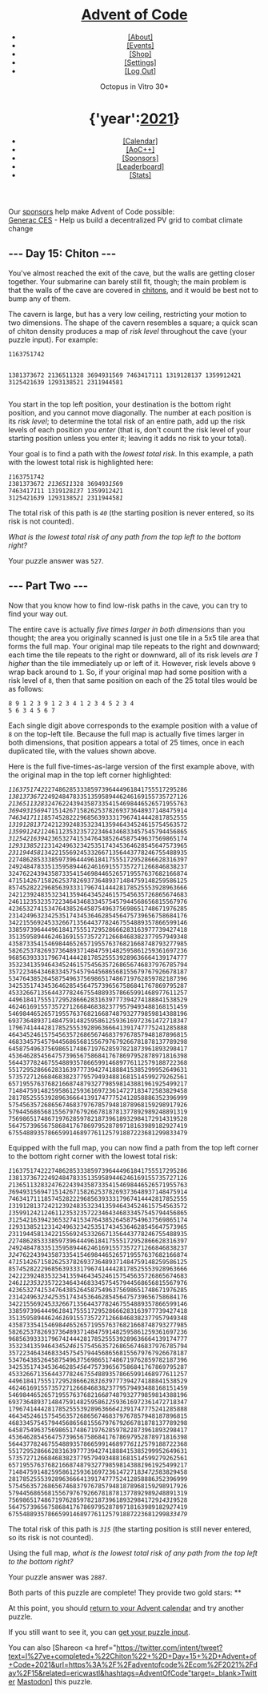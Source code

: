 <!DOCTYPE html><html lang=en-us><meta content="text/html; charset=UTF-8"http-equiv=content-type><meta charset=utf-8><title>Day 15 - Advent of Code 2021</title><!--[if lt IE 9]><script src=/static/html5.js></script><![endif]--><link href=shared_files/css.css rel=stylesheet><link href=shared_files/style.css rel=stylesheet><link href=shared_files/highcontrast.css rel="stylesheet alternate"title="High Contrast"><link href=https://adventofcode.com/favicon.png rel="shortcut icon"><header><div><h1 class=title-global><a href=https://adventofcode.com/ >Advent of Code</a></h1><nav><ul><li><a href=https://adventofcode.com/2021/about>[About]</a><li><a href=https://adventofcode.com/2021/events>[Events]</a><li><a href=https://teespring.com/stores/advent-of-code target=_blank>[Shop]</a><li><a href=https://adventofcode.com/2021/settings>[Settings]</a><li><a href=https://adventofcode.com/2021/auth/logout>[Log Out]</a></ul></nav><div class=user>Octopus in Vitro <span class=star-count>30*</span></div></div><div><h1 class=title-event><span class=title-event-wrap>{'year':</span><a href=https://adventofcode.com/2021>2021</a><span class=title-event-wrap>}</span></h1><nav><ul><li><a href=https://adventofcode.com/2021>[Calendar]</a><li><a href=https://adventofcode.com/2021/support>[AoC++]</a><li><a href=https://adventofcode.com/2021/sponsors>[Sponsors]</a><li><a href=https://adventofcode.com/2021/leaderboard>[Leaderboard]</a><li><a href=https://adventofcode.com/2021/stats>[Stats]</a></ul></nav></div></header><div id=sidebar><div id=sponsor><div class=quiet>Our <a href=https://adventofcode.com/2021/sponsors>sponsors</a> help make Advent of Code possible:</div><div class=sponsor><a href="https://generacta.avature.net/careers/SearchJobs/?splitLocationSearch_state=605"target=_blank onclick='ga&&ga("send","event","sponsor","sidebar",this.href)'rel=noopener>Generac CES</a> - Help us build a decentralized PV grid to combat climate change</div></div></div><main><script async src=shared_files/analytics.js></script><script>window.addEventListener("click",function(e,t,n){"CODE"===e.target.nodeName&&3===e.detail&&(t=window.getSelection(),t.removeAllRanges(),n=document.createRange(),n.selectNodeContents(e.target),t.addRange(n))})</script><article class=day-desc><h2>--- Day 15: Chiton ---</h2><p>You've almost reached the exit of the cave, but the walls are getting closer together. Your submarine can barely still fit, though; the main problem is that the walls of the cave are covered in <a href=https://en.wikipedia.org/wiki/Chiton target=_blank>chitons</a>, and it would be best not to bump any of them.<p>The cavern is large, but has a very low ceiling, restricting your motion to two dimensions. The shape of the cavern resembles a square; a quick scan of chiton density produces a map of <em>risk level</em> throughout the cave (your puzzle input). For example:<pre><code>1163751742
1381373672
2136511328
3694931569
7463417111
1319128137
1359912421
3125421639
1293138521
2311944581
</code></pre><p>You start in the top left position, your destination is the bottom right position, and you <span title="Can't go diagonal until we can repair the caterpillar unit. Could be the liquid helium or the superconductors.">cannot move diagonally</span>. The number at each position is its <em>risk level</em>; to determine the total risk of an entire path, add up the risk levels of each position you <em>enter</em> (that is, don't count the risk level of your starting position unless you enter it; leaving it adds no risk to your total).<p>Your goal is to find a path with the <em>lowest total risk</em>. In this example, a path with the lowest total risk is highlighted here:<pre><code><em>1</em>163751742
<em>1</em>381373672
<em>2136511</em>328
369493<em>15</em>69
7463417<em>1</em>11
1319128<em>13</em>7
13599124<em>2</em>1
31254216<em>3</em>9
12931385<em>21</em>
231194458<em>1</em>
</code></pre><p>The total risk of this path is <code><em>40</em></code> (the starting position is never entered, so its risk is not counted).<p><em>What is the lowest total risk of any path from the top left to the bottom right?</em></article><p>Your puzzle answer was <code>527</code>.<article class=day-desc><h2 id=part2>--- Part Two ---</h2><p>Now that you know how to find low-risk paths in the cave, you can try to find your way out.<p>The entire cave is actually <em>five times larger in both dimensions</em> than you thought; the area you originally scanned is just one tile in a 5x5 tile area that forms the full map. Your original map tile repeats to the right and downward; each time the tile repeats to the right or downward, all of its risk levels <em>are 1 higher</em> than the tile immediately up or left of it. However, risk levels above <code>9</code> wrap back around to <code>1</code>. So, if your original map had some position with a risk level of <code>8</code>, then that same position on each of the 25 total tiles would be as follows:<pre><code>8 9 1 2 3
9 1 2 3 4
1 2 3 4 5
2 3 4 5 6
3 4 5 6 7
</code></pre><p>Each single digit above corresponds to the example position with a value of <code>8</code> on the top-left tile. Because the full map is actually five times larger in both dimensions, that position appears a total of 25 times, once in each duplicated tile, with the values shown above.<p>Here is the full five-times-as-large version of the first example above, with the original map in the top left corner highlighted:<pre><code><em>1163751742</em>2274862853338597396444961841755517295286
<em>1381373672</em>2492484783351359589446246169155735727126
<em>2136511328</em>3247622439435873354154698446526571955763
<em>3694931569</em>4715142671582625378269373648937148475914
<em>7463417111</em>8574528222968563933317967414442817852555
<em>1319128137</em>2421239248353234135946434524615754563572
<em>1359912421</em>2461123532357223464346833457545794456865
<em>3125421639</em>4236532741534764385264587549637569865174
<em>1293138521</em>2314249632342535174345364628545647573965
<em>2311944581</em>3422155692453326671356443778246755488935
22748628533385973964449618417555172952866628316397
24924847833513595894462461691557357271266846838237
32476224394358733541546984465265719557637682166874
47151426715826253782693736489371484759148259586125
85745282229685639333179674144428178525553928963666
24212392483532341359464345246157545635726865674683
24611235323572234643468334575457944568656815567976
42365327415347643852645875496375698651748671976285
23142496323425351743453646285456475739656758684176
34221556924533266713564437782467554889357866599146
33859739644496184175551729528666283163977739427418
35135958944624616915573572712668468382377957949348
43587335415469844652657195576376821668748793277985
58262537826937364893714847591482595861259361697236
96856393331796741444281785255539289636664139174777
35323413594643452461575456357268656746837976785794
35722346434683345754579445686568155679767926678187
53476438526458754963756986517486719762859782187396
34253517434536462854564757396567586841767869795287
45332667135644377824675548893578665991468977611257
44961841755517295286662831639777394274188841538529
46246169155735727126684683823779579493488168151459
54698446526571955763768216687487932779859814388196
69373648937148475914825958612593616972361472718347
17967414442817852555392896366641391747775241285888
46434524615754563572686567468379767857948187896815
46833457545794456865681556797679266781878137789298
64587549637569865174867197628597821873961893298417
45364628545647573965675868417678697952878971816398
56443778246755488935786659914689776112579188722368
55172952866628316397773942741888415385299952649631
57357271266846838237795794934881681514599279262561
65719557637682166874879327798598143881961925499217
71484759148259586125936169723614727183472583829458
28178525553928963666413917477752412858886352396999
57545635726865674683797678579481878968159298917926
57944568656815567976792667818781377892989248891319
75698651748671976285978218739618932984172914319528
56475739656758684176786979528789718163989182927419
67554889357866599146897761125791887223681299833479
</code></pre><p>Equipped with the full map, you can now find a path from the top left corner to the bottom right corner with the lowest total risk:<pre><code><em>1</em>1637517422274862853338597396444961841755517295286
<em>1</em>3813736722492484783351359589446246169155735727126
<em>2</em>1365113283247622439435873354154698446526571955763
<em>3</em>6949315694715142671582625378269373648937148475914
<em>7</em>4634171118574528222968563933317967414442817852555
<em>1</em>3191281372421239248353234135946434524615754563572
<em>1</em>3599124212461123532357223464346833457545794456865
<em>3</em>1254216394236532741534764385264587549637569865174
<em>1</em>2931385212314249632342535174345364628545647573965
<em>2</em>3119445813422155692453326671356443778246755488935
<em>2</em>2748628533385973964449618417555172952866628316397
<em>2</em>4924847833513595894462461691557357271266846838237
<em>324</em>76224394358733541546984465265719557637682166874
47<em>15</em>1426715826253782693736489371484759148259586125
857<em>4</em>5282229685639333179674144428178525553928963666
242<em>1</em>2392483532341359464345246157545635726865674683
246<em>1123532</em>3572234643468334575457944568656815567976
423653274<em>1</em>5347643852645875496375698651748671976285
231424963<em>2342</em>5351743453646285456475739656758684176
342215569245<em>332</em>66713564437782467554889357866599146
33859739644496<em>1</em>84175551729528666283163977739427418
35135958944624<em>61</em>6915573572712668468382377957949348
435873354154698<em>44</em>652657195576376821668748793277985
5826253782693736<em>4</em>893714847591482595861259361697236
9685639333179674<em>1</em>444281785255539289636664139174777
3532341359464345<em>2461</em>575456357268656746837976785794
3572234643468334575<em>4</em>579445686568155679767926678187
5347643852645875496<em>3</em>756986517486719762859782187396
3425351743453646285<em>4564</em>757396567586841767869795287
4533266713564437782467<em>554</em>8893578665991468977611257
449618417555172952866628<em>3163</em>9777394274188841538529
462461691557357271266846838<em>2</em>3779579493488168151459
546984465265719557637682166<em>8</em>7487932779859814388196
693736489371484759148259586<em>125</em>93616972361472718347
17967414442817852555392896366<em>6413</em>91747775241285888
46434524615754563572686567468379<em>7</em>67857948187896815
46833457545794456865681556797679<em>26</em>6781878137789298
645875496375698651748671976285978<em>21</em>873961893298417
4536462854564757396567586841767869<em>7</em>952878971816398
5644377824675548893578665991468977<em>6112</em>579188722368
5517295286662831639777394274188841538<em>5</em>299952649631
5735727126684683823779579493488168151<em>4</em>599279262561
6571955763768216687487932779859814388<em>1</em>961925499217
7148475914825958612593616972361472718<em>34725</em>83829458
28178525553928963666413917477752412858886<em>3</em>52396999
57545635726865674683797678579481878968159<em>2</em>98917926
57944568656815567976792667818781377892989<em>24</em>8891319
756986517486719762859782187396189329841729<em>1431</em>9528
564757396567586841767869795287897181639891829<em>2</em>7419
675548893578665991468977611257918872236812998<em>33479</em>
</code></pre><p>The total risk of this path is <code><em>315</em></code> (the starting position is still never entered, so its risk is not counted).<p>Using the full map, <em>what is the lowest total risk of any path from the top left to the bottom right?</em></article><p>Your puzzle answer was <code>2887</code>.<p class=day-success>Both parts of this puzzle are complete! They provide two gold stars: **<p>At this point, you should <a href=https://adventofcode.com/2021>return to your Advent calendar</a> and try another puzzle.<p>If you still want to see it, you can <a href=https://adventofcode.com/2021/day/15/input target=_blank>get your puzzle input</a>.<p>You can also <span class=share>[Share<span class=share-content>on <a href="https://twitter.com/intent/tweet?text=I%27ve+completed+%22Chiton%22+%2D+Day+15+%2D+Advent+of+Code+2021&url=https%3A%2F%2Fadventofcode%2Ecom%2F2021%2Fday%2F15&related=ericwastl&hashtags=AdventOfCode"target=_blank>Twitter</a> <a href=javascript:void(0); target=_blank onclick='var t=prompt("Mastodon Instance / Server Name?");return"string"==typeof t&&t.length?void(this.href="https://"+t+"/share?text=I%27ve+completed+%22Chiton%22+%2D+Day+15+%2D+Advent+of+Code+2021+%23AdventOfCode+https%3A%2F%2Fadventofcode%2Ecom%2F2021%2Fday%2F15"):!1'>Mastodon</a></span>]</span> this puzzle.</main><script>!function(e,a,n,t,c,o,s){e.GoogleAnalyticsObject=c,e[c]=e[c]||function(){(e[c].q=e[c].q||[]).push(arguments)},e[c].l=1*new Date,o=a.createElement(n),s=a.getElementsByTagName(n)[0],o.async=1,o.src=t,s.parentNode.insertBefore(o,s)}(window,document,"script","//www.google-analytics.com/analytics.js","ga"),ga("create","UA-69522494-1","auto"),ga("set","anonymizeIp",!0),ga("send","pageview")</script>
